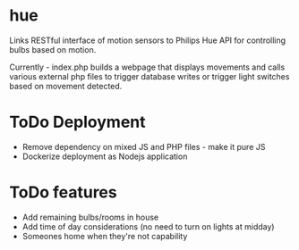 # hue

Links RESTful interface of motion sensors to Philips Hue API for controlling bulbs based on motion.


Currently - index.php builds a webpage that displays movements and calls various external php files to trigger database writes or trigger light switches based on movement detected.


# ToDo Deployment
- Remove dependency on mixed JS and PHP files - make it pure JS
- Dockerize deployment as Nodejs application

# ToDo features
- Add remaining bulbs/rooms in house
- Add time of day considerations (no need to turn on lights at midday)
- Someones home when they're not capability
